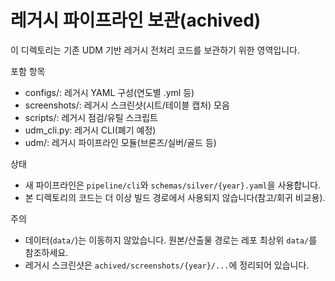 # 레거시 파이프라인 보관(achived)

이 디렉토리는 기존 UDM 기반 레거시 전처리 코드를 보관하기 위한 영역입니다.

포함 항목
- configs/: 레거시 YAML 구성(연도별 .yml 등)
- screenshots/: 레거시 스크린샷(시트/테이블 캡처) 모음
- scripts/: 레거시 점검/유틸 스크립트
- udm_cli.py: 레거시 CLI(폐기 예정)
- udm/: 레거시 파이프라인 모듈(브론즈/실버/골드 등)

상태
- 새 파이프라인은 `pipeline/cli`와 `schemas/silver/{year}.yaml`을 사용합니다.
- 본 디렉토리의 코드는 더 이상 빌드 경로에서 사용되지 않습니다(참고/회귀 비교용).

주의
- 데이터(`data/`)는 이동하지 않았습니다. 원본/산출물 경로는 레포 최상위 `data/`를 참조하세요.
- 레거시 스크린샷은 `achived/screenshots/{year}/...`에 정리되어 있습니다.
